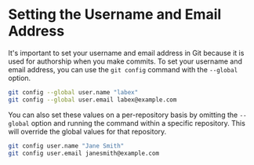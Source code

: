 # Setting the Username and Email Address

It's important to set your username and email address in Git because it is used for authorship when you make commits. To set your username and email address, you can use the `git config` command with the `--global` option.

```bash
git config --global user.name "labex"
git config --global user.email labex@example.com
```

You can also set these values on a per-repository basis by omitting the `--global` option and running the command within a specific repository. This will override the global values for that repository.

```bash
git config user.name "Jane Smith"
git config user.email janesmith@example.com
```
